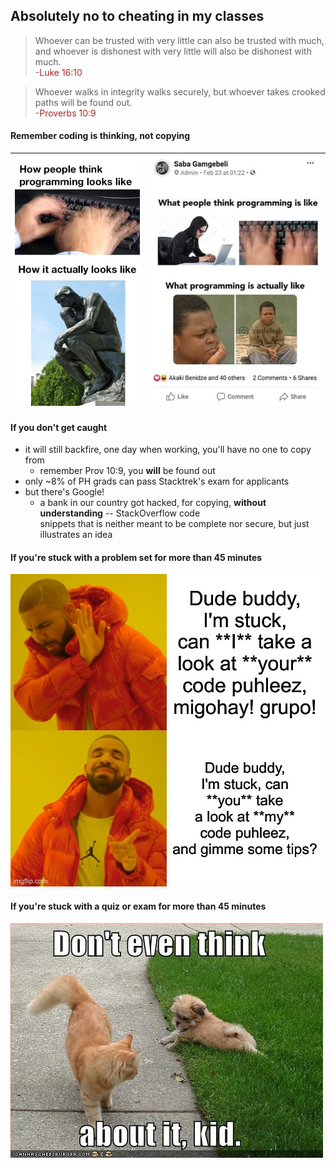 ## Absolutely no to cheating in my classes



> Whoever can be trusted with very little can also be trusted with much, and whoever is dishonest with very little will also be dishonest with much.  
\-<span style="color: brown">Luke 16:10</span>

> Whoever walks in integrity walks securely,
> but whoever takes crooked paths will be found out.  
\-<span style="color: brown">Proverbs 10:9</span>



#### Remember coding is thinking, not copying
| ![img](images/is-like.jpg) | ![img](images/is-like2.jpg) |
|----------------------------|-----------------------------|



#### If you don't get caught
* it will still backfire, one day when working, you'll have no one to copy from
  - remember Prov 10:9, you **will** be found out
* only ~8% of PH grads can pass Stacktrek's exam for applicants
* but there's Google!
  - a bank in our country got hacked, for copying, **without understanding** -- StackOverflow code   
    snippets that is neither meant to be complete nor secure, but just illustrates an idea



#### If you're stuck with a problem set for more than 45 minutes

![drake](images/drake.jpg)



#### If you're stuck with a quiz or exam for more than 45 minutes

![drake](images/dont-even-think-about-it-kid.jpeg)